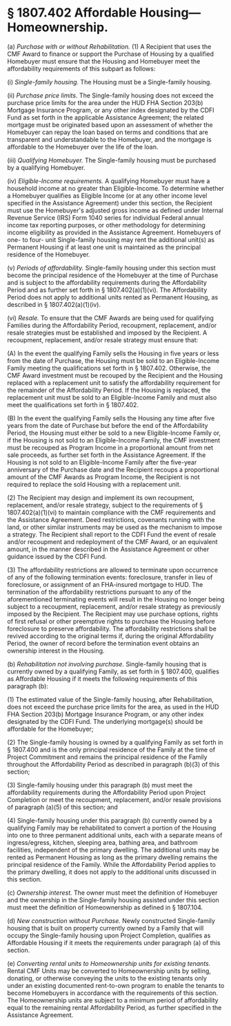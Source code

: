 # § 1807.402   Affordable Housing—Homeownership.

(a) *Purchase with or without Rehabilitation.* (1) A Recipient that uses the CMF Award to finance or support the Purchase of Housing by a qualified Homebuyer must ensure that the Housing and Homebuyer meet the affordability requirements of this subpart as follows:


(i) *Single-family housing.* The Housing must be a Single-family housing.


(ii) *Purchase price limits.* The Single-family housing does not exceed the purchase price limits for the area under the HUD FHA Section 203(b) Mortgage Insurance Program, or any other index designated by the CDFI Fund as set forth in the applicable Assistance Agreement; the related mortgage must be originated based upon an assessment of whether the Homebuyer can repay the loan based on terms and conditions that are transparent and understandable to the Homebuyer, and the mortgage is affordable to the Homebuyer over the life of the loan.


(iii) *Qualifying Homebuyer.* The Single-family housing must be purchased by a qualifying Homebuyer.


(iv) *Eligible-Income requirements.* A qualifying Homebuyer must have a household income at no greater than Eligible-Income. To determine whether a Homebuyer qualifies as Eligible Income (or at any other income level specified in the Assistance Agreement) under this section, the Recipient must use the Homebuyer's adjusted gross income as defined under Internal Revenue Service (IRS) Form 1040 series for individual Federal annual income tax reporting purposes, or other methodology for determining income eligibility as provided in the Assistance Agreement. Homebuyers of one- to four- unit Single-family housing may rent the additional unit(s) as Permanent Housing if at least one unit is maintained as the principal residence of the Homebuyer.


(v) *Periods of affordability.* Single-family housing under this section must become the principal residence of the Homebuyer at the time of Purchase and is subject to the affordability requirements during the Affordability Period and as further set forth in § 1807.402(a)(1)(vi). The Affordability Period does not apply to additional units rented as Permanent Housing, as described in § 1807.402(a)(1)(iv).


(vi) *Resale.* To ensure that the CMF Awards are being used for qualifying Families during the Affordability Period, recoupment, replacement, and/or resale strategies must be established and imposed by the Recipient. A recoupment, replacement, and/or resale strategy must ensure that:


(A) In the event the qualifying Family sells the Housing in five years or less from the date of Purchase, the Housing must be sold to an Eligible-Income Family meeting the qualifications set forth in § 1807.402. Otherwise, the CMF Award investment must be recouped by the Recipient and the Housing replaced with a replacement unit to satisfy the affordability requirement for the remainder of the Affordability Period. If the Housing is replaced, the replacement unit must be sold to an Eligible-Income Family and must also meet the qualifications set forth in § 1807.402.


(B) In the event the qualifying Family sells the Housing any time after five years from the date of Purchase but before the end of the Affordability Period, the Housing must either be sold to a new Eligible-Income Family or, if the Housing is not sold to an Eligible-Income Family, the CMF investment must be recouped as Program Income in a proportional amount from net sale proceeds, as further set forth in the Assistance Agreement. If the Housing is not sold to an Eligible-Income Family after the five-year anniversary of the Purchase date and the Recipient recoups a proportional amount of the CMF Awards as Program Income, the Recipient is not required to replace the sold Housing with a replacement unit.


(2) The Recipient may design and implement its own recoupment, replacement, and/or resale strategy, subject to the requirements of § 1807.402(a)(1)(vi) to maintain compliance with the CMF requirements and the Assistance Agreement. Deed restrictions, covenants running with the land, or other similar instruments may be used as the mechanism to impose a strategy. The Recipient shall report to the CDFI Fund the event of resale and/or recoupment and redeployment of the CMF Award, or an equivalent amount, in the manner described in the Assistance Agreement or other guidance issued by the CDFI Fund.


(3) The affordability restrictions are allowed to terminate upon occurrence of any of the following termination events: foreclosure, transfer in lieu of foreclosure, or assignment of an FHA-insured mortgage to HUD. The termination of the affordability restrictions pursuant to any of the aforementioned terminating events will result in the Housing no longer being subject to a recoupment, replacement, and/or resale strategy as previously imposed by the Recipient. The Recipient may use purchase options, rights of first refusal or other preemptive rights to purchase the Housing before foreclosure to preserve affordability. The affordability restrictions shall be revived according to the original terms if, during the original Affordability Period, the owner of record before the termination event obtains an ownership interest in the Housing.


(b) *Rehabilitation not involving purchase.* Single-family housing that is currently owned by a qualifying Family, as set forth in § 1807.400, qualifies as Affordable Housing if it meets the following requirements of this paragraph (b):


(1) The estimated value of the Single-family housing, after Rehabilitation, does not exceed the purchase price limits for the area, as used in the HUD FHA Section 203(b) Mortgage Insurance Program, or any other index designated by the CDFI Fund. The underlying mortgage(s) should be affordable for the Homebuyer;


(2) The Single-family housing is owned by a qualifying Family as set forth in § 1807.400 and is the only principal residence of the Family at the time of Project Commitment and remains the principal residence of the Family throughout the Affordability Period as described in paragraph (b)(3) of this section;


(3) Single-family housing under this paragraph (b) must meet the affordability requirements during the Affordability Period upon Project Completion or meet the recoupment, replacement, and/or resale provisions of paragraph (a)(5) of this section; and


(4) Single-family housing under this paragraph (b) currently owned by a qualifying Family may be rehabilitated to convert a portion of the Housing into one to three permanent additional units, each with a separate means of ingress/egress, kitchen, sleeping area, bathing area, and bathroom facilities, independent of the primary dwelling. The additional units may be rented as Permanent Housing as long as the primary dwelling remains the principal residence of the Family. While the Affordability Period applies to the primary dwelling, it does not apply to the additional units discussed in this section.


(c) *Ownership interest.* The owner must meet the definition of Homebuyer and the ownership in the Single-family housing assisted under this section must meet the definition of Homeownership as defined in § 1807.104.


(d) *New construction without Purchase.* Newly constructed Single-family housing that is built on property currently owned by a Family that will occupy the Single-family housing upon Project Completion, qualifies as Affordable Housing if it meets the requirements under paragraph (a) of this section.


(e) *Converting rental units to Homeownership units for existing tenants.* Rental CMF Units may be converted to Homeownership units by selling, donating, or otherwise conveying the units to the existing tenants only under an existing documented rent-to-own program to enable the tenants to become Homebuyers in accordance with the requirements of this section. The Homeownership units are subject to a minimum period of affordability equal to the remaining rental Affordability Period, as further specified in the Assistance Agreement.




